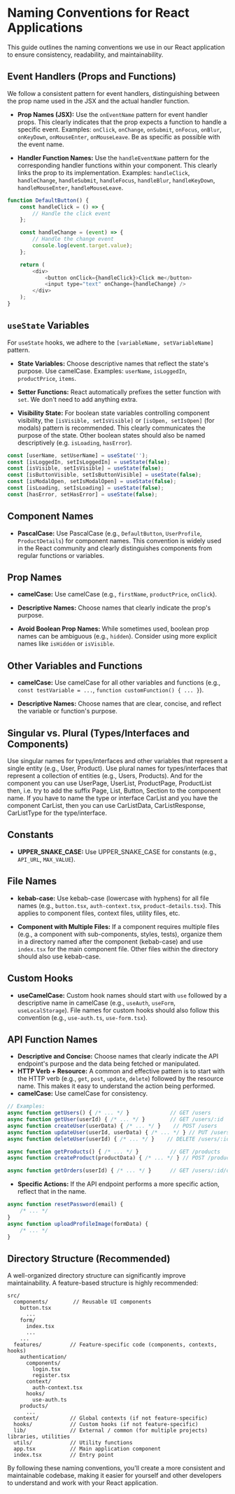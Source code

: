 # Naming Conventions for React Applications

This guide outlines the naming conventions we use in our React application to ensure consistency, readability, and maintainability.

## Event Handlers (Props and Functions)

We follow a consistent pattern for event handlers, distinguishing between the prop name used in the JSX and the actual handler function.

- **Prop Names (JSX):** Use the `onEventName` pattern for event handler props. This clearly indicates that the prop expects a function to handle a specific event. Examples: `onClick`, `onChange`, `onSubmit`, `onFocus`, `onBlur`, `onKeyDown`, `onMouseEnter`, `onMouseLeave`. Be as specific as possible with the event name.

- **Handler Function Names:** Use the `handleEventName` pattern for the corresponding handler functions within your component. This clearly links the prop to its implementation. Examples: `handleClick`, `handleChange`, `handleSubmit`, `handleFocus`, `handleBlur`, `handleKeyDown`, `handleMouseEnter`, `handleMouseLeave`.

```javascript
function DefaultButton() {
    const handleClick = () => {
        // Handle the click event
    };

    const handleChange = (event) => {
        // Handle the change event
        console.log(event.target.value);
    };

    return (
        <div>
            <button onClick={handleClick}>Click me</button>
            <input type="text" onChange={handleChange} />
        </div>
    );
}
```

## `useState` Variables

For `useState` hooks, we adhere to the `[variableName, setVariableName]` pattern.

- **State Variables:** Choose descriptive names that reflect the state's purpose. Use camelCase. Examples: `userName`, `isLoggedIn`, `productPrice`, `items`.

- **Setter Functions:** React automatically prefixes the setter function with `set`. We don't need to add anything extra.

- **Visibility State:** For boolean state variables controlling component visibility, the `[isVisible, setIsVisible]` or `[isOpen, setIsOpen]` (for modals) pattern is recommended. This clearly communicates the purpose of the state. Other boolean states should also be named descriptively (e.g. `isLoading`, `hasError`).

```javascript
const [userName, setUserName] = useState('');
const [isLoggedIn, setIsLoggedIn] = useState(false);
const [isVisible, setIsVisible] = useState(false);
const [isButtonVisible, setIsButtonVisible] = useState(false);
const [isModalOpen, setIsModalOpen] = useState(false);
const [isLoading, setIsLoading] = useState(false);
const [hasError, setHasError] = useState(false);
```

## Component Names

- **PascalCase:** Use PascalCase (e.g., `DefaultButton`, `UserProfile`, `ProductDetails`) for component names. This convention is widely used in the React community and clearly distinguishes components from regular functions or variables.

## Prop Names

- **camelCase:** Use camelCase (e.g., `firstName`, `productPrice`, `onClick`).

- **Descriptive Names:** Choose names that clearly indicate the prop's purpose.

- **Avoid Boolean Prop Names:** While sometimes used, boolean prop names can be ambiguous (e.g., `hidden`). Consider using more explicit names like `isHidden` or `isVisible`.

## Other Variables and Functions

- **camelCase:** Use camelCase for all other variables and functions (e.g., `const testVariable = ...`, `function customFunction() { ... }`).

- **Descriptive Names:** Choose names that are clear, concise, and reflect the variable or function's purpose.

## Singular vs. Plural (Types/Interfaces and Components)

Use singular names for types/interfaces and other variables that represent a single entity (e.g., User, Product). Use plural names for types/interfaces that represent a collection of entities (e.g., Users, Products).
And for the component you can use UserPage, UserList, ProductPage, ProductList then, i.e. try to add the suffix Page, List, Button, Section to the component name.
If you have to name the type or interface CarList and you have the component CarList, then you can use CarListData, CarListResponse, CarListType for the type/interface.

## Constants

*   **UPPER_SNAKE_CASE:** Use UPPER_SNAKE_CASE for constants (e.g., `API_URL`, `MAX_VALUE`).

## File Names

*   **kebab-case:** Use kebab-case (lowercase with hyphens) for all file names (e.g., `button.tsx`, `auth-context.tsx`, `product-details.tsx`). This applies to component files, context files, utility files, etc.

*   **Component with Multiple Files:** If a component requires multiple files (e.g., a component with sub-components, styles, tests), organize them in a directory named after the component (kebab-case) and use `index.tsx` for the main component file.  Other files within the directory should also use kebab-case.

## Custom Hooks

*   **useCamelCase:** Custom hook names should start with `use` followed by a descriptive name in camelCase (e.g., `useAuth`, `useForm`, `useLocalStorage`).  File names for custom hooks should also follow this convention (e.g., `use-auth.ts`, `use-form.tsx`).

## API Function Names

*   **Descriptive and Concise:** Choose names that clearly indicate the API endpoint's purpose and the data being fetched or manipulated.
*   **HTTP Verb + Resource:**  A common and effective pattern is to start with the HTTP verb (e.g., `get`, `post`, `update`, `delete`) followed by the resource name.  This makes it easy to understand the action being performed.
*   **camelCase:** Use camelCase for consistency.

```javascript
// Examples:
async function getUsers() { /* ... */ }             // GET /users
async function getUser(userId) { /* ... */ }        // GET /users/:id
async function createUser(userData) { /* ... */ }    // POST /users
async function updateUser(userId, userData) { /* ... */ } // PUT /users/:id
async function deleteUser(userId) { /* ... */ }    // DELETE /users/:id

async function getProducts() { /* ... */ }          // GET /products
async function createProduct(productData) { /* ... */ } // POST /products

async function getOrders(userId) { /* ... */ }      // GET /users/:id/orders
````

- **Specific Actions:** If the API endpoint performs a more specific action, reflect that in the name.

```javascript
async function resetPassword(email) {
    /* ... */
}
async function uploadProfileImage(formData) {
    /* ... */
}
```

## Directory Structure (Recommended)

A well-organized directory structure can significantly improve maintainability. A feature-based structure is highly recommended:

```
src/
  components/        // Reusable UI components
    button.tsx
      ...
    form/
      index.tsx
      ...
    ...
  features/         // Feature-specific code (components, contexts, hooks)
    authentication/
      components/
        login.tsx
        register.tsx
      context/
        auth-context.tsx
      hooks/
        use-auth.ts
    products/
      ...
  context/          // Global contexts (if not feature-specific)
  hooks/            // Custom hooks (if not feature-specific)
  lib/              // External / common (for multiple projects) libraries, utilities
  utils/            // Utility functions
  app.tsx           // Main application component
  index.tsx         // Entry point
```

By following these naming conventions, you'll create a more consistent and maintainable codebase, making it easier for yourself and other developers to understand and work with your React application.
